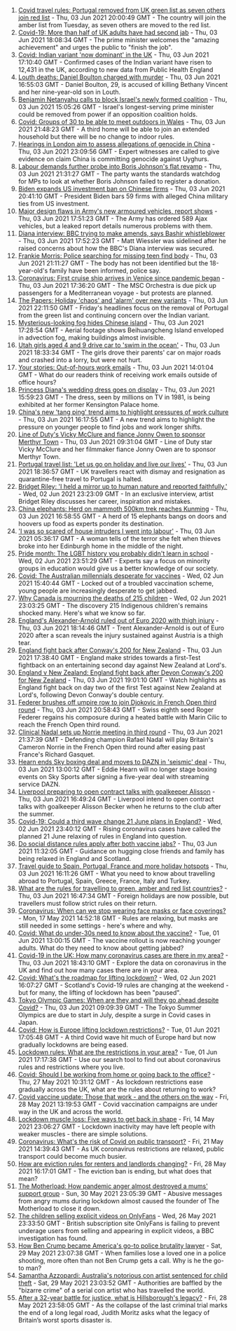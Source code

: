 1. [Covid travel rules: Portugal removed from UK green list as seven others join red list](https://www.bbc.co.uk/news/uk-57346888) - Thu, 03 Jun 2021 20:00:49 GMT - The country will join the amber list from Tuesday, as seven others are moved to the red list.
2. [Covid-19: More than half of UK adults have had second jab](https://www.bbc.co.uk/news/uk-57346760) - Thu, 03 Jun 2021 18:08:34 GMT - The prime minister welcomes the "amazing achievement" and urges the public to "finish the job".
3. [Covid: Indian variant 'now dominant' in the UK](https://www.bbc.co.uk/news/uk-england-57287112) - Thu, 03 Jun 2021 17:10:40 GMT - Confirmed cases of the Indian variant have risen to 12,431 in the UK, according to new data from Public Health England
4. [Louth deaths: Daniel Boulton charged with murder](https://www.bbc.co.uk/news/uk-england-lincolnshire-57319744) - Thu, 03 Jun 2021 16:55:03 GMT - Daniel Boulton, 29, is accused of killing Bethany Vincent and her nine-year-old son in Louth.
5. [Benjamin Netanyahu calls to block Israel's newly formed coalition](https://www.bbc.co.uk/news/world-middle-east-57340973) - Thu, 03 Jun 2021 15:05:26 GMT - Israel's longest-serving prime minister could be removed from power if an opposition coalition holds.
6. [Covid: Groups of 30 to be able to meet outdoors in Wales](https://www.bbc.co.uk/news/uk-wales-57346925) - Thu, 03 Jun 2021 21:48:23 GMT - A third home will be able to join an extended household but there will be no change to indoor rules.
7. [Hearings in London aim to assess allegations of genocide in China](https://www.bbc.co.uk/news/uk-57318564) - Thu, 03 Jun 2021 23:09:56 GMT - Expert witnesses are called to give evidence on claim China is committing genocide against Uyghurs.
8. [Labour demands further probe into Boris Johnson's flat revamp](https://www.bbc.co.uk/news/uk-politics-57346640) - Thu, 03 Jun 2021 21:31:27 GMT - The party wants the standards watchdog for MPs to look at whether Boris Johnson failed to register a donation.
9. [Biden expands US investment ban on Chinese firms](https://www.bbc.co.uk/news/business-57334265) - Thu, 03 Jun 2021 20:41:10 GMT - President Biden bars 59 firms with alleged China military ties from US investment.
10. [Major design flaws in Army's new armoured vehicles, report shows](https://www.bbc.co.uk/news/uk-57348573) - Thu, 03 Jun 2021 17:51:23 GMT - The Army has ordered 589 Ajax vehicles, but a leaked report details numerous problems with them.
11. [Diana interview: BBC trying to make amends, says Bashir whistleblower](https://www.bbc.co.uk/news/uk-57346884) - Thu, 03 Jun 2021 17:52:23 GMT - Matt Wiessler was sidelined after he raised concerns about how the BBC's Diana interview was secured.
12. [Frankie Morris: Police searching for missing teen find body](https://www.bbc.co.uk/news/uk-wales-57352965) - Thu, 03 Jun 2021 21:11:27 GMT - The body has not been identified but the 18-year-old's family have been informed, police say.
13. [Coronavirus: First cruise ship arrives in Venice since pandemic began](https://www.bbc.co.uk/news/world-europe-57351338) - Thu, 03 Jun 2021 17:36:20 GMT - The MSC Orchestra is due pick up passengers for a Mediterranean voyage - but protests are planned.
14. [The Papers: Holiday 'chaos' and 'alarm' over new variants](https://www.bbc.co.uk/news/blogs-the-papers-57353032) - Thu, 03 Jun 2021 22:11:50 GMT - Friday's headlines focus on the removal of Portugal from the green list and continuing concern over the Indian variant.
15. [Mysterious-looking fog hides Chinese island](https://www.bbc.co.uk/news/world-asia-china-57350945) - Thu, 03 Jun 2021 17:28:54 GMT - Aerial footage shows Beihuangcheng Island enveloped in advection fog, making buildings almost invisible.
16. [Utah girls aged 4 and 9 drive car to 'swim in the ocean'](https://www.bbc.co.uk/news/world-us-canada-57351999) - Thu, 03 Jun 2021 18:33:34 GMT - The girls drove their parents' car on major roads and crashed into a lorry, but were not hurt.
17. [Your stories: Out-of-hours work emails](https://www.bbc.co.uk/news/uk-politics-57345662) - Thu, 03 Jun 2021 14:01:04 GMT - What do our readers think of receiving work emails outside of office hours?
18. [Princess Diana's wedding dress goes on display](https://www.bbc.co.uk/news/uk-57347150) - Thu, 03 Jun 2021 15:59:23 GMT - The dress, seen by millions on TV in 1981, is being exhibited at her former Kensington Palace home.
19. [China's new 'tang ping' trend aims to highlight pressures of work culture](https://www.bbc.co.uk/news/world-asia-china-57348406) - Thu, 03 Jun 2021 16:17:55 GMT - A new trend aims to highlight the pressure on younger people to find jobs and work longer shifts.
20. [Line of Duty's Vicky McClure and fiance Jonny Owen to sponsor Merthyr Town](https://www.bbc.co.uk/sport/football/57340698) - Thu, 03 Jun 2021 09:31:04 GMT - Line of Duty star Vicky McClure and her filmmaker fiance Jonny Owen are to sponsor Merthyr Town.
21. [Portugal travel list: 'Let us go on holiday and live our lives'](https://www.bbc.co.uk/news/uk-57351808) - Thu, 03 Jun 2021 18:36:57 GMT - UK travellers react with dismay and resignation as quarantine-free travel to Portugal is halted.
22. [Bridget Riley: 'I held a mirror up to human nature and reported faithfully.'](https://www.bbc.co.uk/news/entertainment-arts-57332625) - Wed, 02 Jun 2021 23:23:09 GMT - In an exclusive interview, artist Bridget Riley discusses her career, inspiration and mistakes.
23. [China elephants: Herd on mammoth 500km trek reaches Kunming](https://www.bbc.co.uk/news/world-asia-china-57348255) - Thu, 03 Jun 2021 16:58:55 GMT - A herd of 15 elephants bangs on doors and hoovers up food as experts ponder its destination.
24. ['I was so scared of house intruders I went into labour'](https://www.bbc.co.uk/news/uk-scotland-edinburgh-east-fife-57316466) - Thu, 03 Jun 2021 05:36:17 GMT - A woman tells of the terror she felt when thieves broke into her Edinburgh home in the middle of the night.
25. [Pride month: The LGBT history you probably didn't learn in school](https://www.bbc.co.uk/news/newsbeat-57176199) - Wed, 02 Jun 2021 23:51:29 GMT - Experts say a focus on minority groups in education would give us a better knowledge of our society.
26. [Covid: The Australian millennials desperate for vaccines](https://www.bbc.co.uk/news/world-australia-57325514) - Wed, 02 Jun 2021 15:40:44 GMT - Locked out of a troubled vaccination scheme, young people are increasingly desperate to get jabbed.
27. [Why Canada is mourning the deaths of 215 children](https://www.bbc.co.uk/news/world-us-canada-57325653) - Wed, 02 Jun 2021 23:03:25 GMT - The discovery 215 Indigenous children's remains shocked many. Here's what we know so far.
28. [England's Alexander-Arnold ruled out of Euro 2020 with thigh injury](https://www.bbc.co.uk/sport/football/57351839) - Thu, 03 Jun 2021 18:14:46 GMT - Trent Alexander-Arnold is out of Euro 2020 after a scan reveals the injury sustained against Austria is a thigh tear.
29. [England fight back after Conway's 200 for New Zealand](https://www.bbc.co.uk/sport/cricket/57350116) - Thu, 03 Jun 2021 17:38:40 GMT - England make strides towards a first-Test fightback on an entertaining second day against New Zealand at Lord's.
30. [England v New Zealand: England fight back after Devon Conway's 200 for New Zealand](https://www.bbc.co.uk/sport/av/cricket/57352214) - Thu, 03 Jun 2021 19:01:10 GMT - Watch highlights as England fight back on day two of the first Test against New Zealand at Lord's, following Devon Conway's double century.
31. [Federer brushes off umpire row to join Djokovic in French Open third round](https://www.bbc.co.uk/sport/tennis/57350030) - Thu, 03 Jun 2021 20:58:43 GMT - Swiss eighth seed Roger Federer regains his composure during a heated battle with Marin Cilic to reach the French Open third round.
32. [Clinical Nadal sets up Norrie meeting in third round](https://www.bbc.co.uk/sport/tennis/57344304) - Thu, 03 Jun 2021 21:37:39 GMT - Defending champion Rafael Nadal will play Britain's Cameron Norrie in the French Open third round after easing past France's Richard Gasquet.
33. [Hearn ends Sky boxing deal and moves to DAZN in 'seismic' deal](https://www.bbc.co.uk/sport/boxing/57336020) - Thu, 03 Jun 2021 13:00:12 GMT - Eddie Hearn will no longer stage boxing events on Sky Sports after signing a five-year deal with streaming service DAZN.
34. [Liverpool preparing to open contract talks with goalkeeper Alisson](https://www.bbc.co.uk/sport/football/57350276) - Thu, 03 Jun 2021 16:49:24 GMT - Liverpool intend to open contract talks with goalkeeper Alisson Becker when he returns to the club after the summer.
35. [Covid-19: Could a third wave change 21 June plans in England?](https://www.bbc.co.uk/news/health-57328469) - Wed, 02 Jun 2021 23:40:12 GMT - Rising coronavirus cases have called the planned 21 June relaxing of rules in England into question.
36. [Do social distance rules apply after both vaccine jabs?](https://www.bbc.co.uk/news/uk-51506729) - Thu, 03 Jun 2021 11:32:05 GMT - Guidance on hugging close friends and family has being relaxed in England and Scotland.
37. [Travel guide to Spain, Portugal, France and more holiday hotspots](https://www.bbc.co.uk/news/explainers-56997931) - Thu, 03 Jun 2021 16:11:26 GMT - What you need to know about travelling abroad to Portugal, Spain, Greece, France, Italy and Turkey.
38. [What are the rules for travelling to green, amber and red list countries?](https://www.bbc.co.uk/news/explainers-52544307) - Thu, 03 Jun 2021 16:47:34 GMT - Foreign holidays are now possible, but travellers must follow strict rules on their return.
39. [Coronavirus: When can we stop wearing face masks or face coverings?](https://www.bbc.co.uk/news/health-51205344) - Mon, 17 May 2021 14:52:18 GMT - Rules are relaxing, but masks are still needed in some settings - here's where and why.
40. [Covid: What do under-30s need to know about the vaccine?](https://www.bbc.co.uk/news/health-57273875) - Tue, 01 Jun 2021 13:00:15 GMT - The vaccine rollout is now reaching younger adults. What do they need to know about getting jabbed?
41. [Covid-19 in the UK: How many coronavirus cases are there in my area?](https://www.bbc.co.uk/news/uk-51768274) - Thu, 03 Jun 2021 18:43:10 GMT - Explore the data on coronavirus in the UK and find out how many cases there are in your area.
42. [Covid: What's the roadmap for lifting lockdown?](https://www.bbc.co.uk/news/explainers-52530518) - Wed, 02 Jun 2021 16:07:27 GMT - Scotland's Covid-19 rules are changing at the weekend - but for many, the lifting of lockdown has been "paused".
43. [Tokyo Olympic Games: When are they and will they go ahead despite Covid?](https://www.bbc.co.uk/news/world-asia-57240044) - Thu, 03 Jun 2021 09:09:39 GMT - The Tokyo Summer Olympics are due to start in July, despite a surge in Covid cases in Japan.
44. [Covid: How is Europe lifting lockdown restrictions?](https://www.bbc.co.uk/news/explainers-53640249) - Tue, 01 Jun 2021 17:05:48 GMT - A third Covid wave hit much of Europe hard but now gradually lockdowns are being eased.
45. [Lockdown rules: What are the restrictions in your area?](https://www.bbc.co.uk/news/uk-54373904) - Tue, 01 Jun 2021 17:17:38 GMT - Use our search tool to find out about coronavirus rules and restrictions where you live.
46. [Covid: Should I be working from home or going back to the office?](https://www.bbc.co.uk/news/business-52567567) - Thu, 27 May 2021 10:31:12 GMT - As lockdown restrictions ease gradually across the UK, what are the rules about returning to work?
47. [Covid vaccine update: Those that work - and the others on the way](https://www.bbc.co.uk/news/health-51665497) - Fri, 28 May 2021 13:19:53 GMT - Covid vaccination campaigns are under way in the UK and across the world.
48. [Lockdown muscle loss: Five ways to get back in shape](https://www.bbc.co.uk/news/uk-56887390) - Fri, 14 May 2021 23:06:27 GMT - Lockdown inactivity may have left people with weaker muscles - there are simple solutions.
49. [Coronavirus: What's the risk of Covid on public transport?](https://www.bbc.co.uk/news/health-51736185) - Fri, 21 May 2021 14:39:43 GMT - As UK coronavirus restrictions are relaxed, public transport could become much busier.
50. [How are eviction rules for renters and landlords changing?](https://www.bbc.co.uk/news/explainers-53860154) - Fri, 28 May 2021 16:17:01 GMT - The eviction ban is ending, but what does that mean?
51. [The Motherload: How pandemic anger almost destroyed a mums' support group](https://www.bbc.co.uk/news/stories-57285368) - Sun, 30 May 2021 23:05:39 GMT - Abusive messages from angry mums during lockdown almost caused the founder of The Motherload to close it down.
52. [The children selling explicit videos on OnlyFans](https://www.bbc.co.uk/news/uk-57255983) - Wed, 26 May 2021 23:33:50 GMT - British subscription site OnlyFans is failing to prevent underage users from selling and appearing in explicit videos, a BBC investigation has found.
53. [How Ben Crump became America's go-to police brutality lawyer](https://www.bbc.co.uk/news/world-us-canada-57038162) - Sat, 29 May 2021 23:07:38 GMT - When families lose a loved one in a police shooting, more often than not Ben Crump gets a call. Why is he the go-to man?
54. [Samantha Azzopardi: Australia's notorious con artist sentenced for child theft](https://www.bbc.co.uk/news/world-australia-57284621) - Sat, 29 May 2021 23:03:52 GMT - Authorities are baffled by the "bizarre crime" of a serial con artist who has travelled the world.
55. [After a 32-year battle for justice, what is Hillsborough's legacy?](https://www.bbc.co.uk/news/uk-57281398) - Fri, 28 May 2021 23:58:05 GMT - As the collapse of the last criminal trial marks the end of a long legal road, Judith Moritz asks what the legacy of Britain’s worst sports disaster is.
